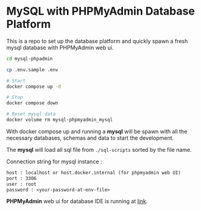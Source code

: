 # MySQL with PHPMyAdmin Database Platform

This is a repo to set up the database platform and quickly spawn a fresh mysql database with PHPMyAdmin web ui.

```bash
cd mysql-phpadmin

cp .env.sample .env

# Start
docker compose up -d

# Stop
docker compose down

# Reset mysql data
docker volume rm mysql-phpmyadmin_mysql

```

With docker compose up and running a **mysql** will be spawn with all the necessary databases, schemas and data to start the development.

The **mysql** will load all sql file from `./sql-scripts` sorted by the file name.

Connection string for mysql instance :

```txt
host : localhost or host.docker.internal (for phpmyadmin web UI)
port : 3306
user : root
password : <your-password-at-env-file>
```

**PHPMyAdmin** web ui for database IDE is running at [link](http://localhost:8080).
